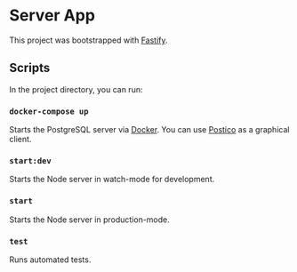 # Server App

This project was bootstrapped with [Fastify](https://www.fastify.io).

## Scripts

In the project directory, you can run:

### `docker-compose up`

Starts the PostgreSQL server via [Docker](https://www.docker.com/). You can use [Postico](https://eggerapps.at/postico) as a graphical client.

### `start:dev`

Starts the Node server in watch-mode for development.

### `start`

Starts the Node server in production-mode.

### `test`

Runs automated tests.
